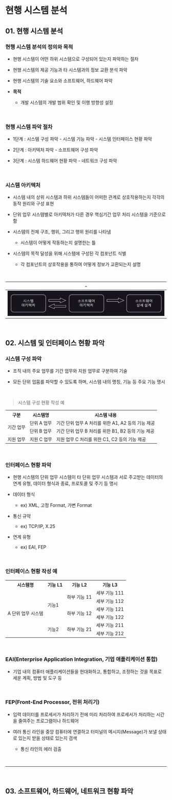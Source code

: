 # 현행 시스템 분석
## 01. 현행 시스템 분석
### 현행 시스템 분석의 정의와 목적
- 현행 시스템이 어떤 하위 시스템으로 구성되어 있는지 파악하는 절차

- 현행 시스템의 제공 기능과 타 시스템과의 정보 교환 분석 파악

- 현행 시스템의 기술 요소와 소프트웨어, 하드웨어 파악

- **목적**

  - 개발 시스템의 개발 범위 확인 및 이행 방향성 설정
 
<br>

### 현행 시스템 파악 절차
- 1단계 : 시스템 구성 파악 - 시스템 기능 파악 - 시스템 인터페이스 현황 파악

- 2단계 : 아키텍처 파악 - 소프트웨어 구성 파악

- 3단계 : 시스템 하드웨어 현황 파악 - 네트워크 구성 파악

<br>

### 시스템 아키텍처
- 시스템 내의 상위 시스템과 하위 시스템들이 어떠한 관계로 상호작용하는지 각각의 동작 원리와 구성 표현

- 단위 업무 시스템별로 아키텍처가 다른 경우 핵심기간 업무 처리 시스템을 기준으로 함

- 시스템의 전체 구조, 행위, 그리고 행위 원리를 나타냄

  - 시스템이 어떻게 작동하는지 설명한는 틀
 
- 시스템의 목적 달성을 위해 시스템에 구성된 각 컴포넌트 식별

  - 각 컴포넌트의 상호작용을 통하여 어떻게 정보가 교환되는지 설명
 
<br>

|-|
|-|
|![이미지](./img/01.png)|

<br>

## 02. 시스템 및 인터페이스 현황 파악
### 시스템 구성 파악
- 조직 내의 주요 업무를 기간 업무와 지원 업무로 구분하여 기술

- 모든 단위 업뭄를 파악할 수 있도록 하며, 시스템 내의 명칭, 기능 등 주요 기능 명시

<br>

> 시스템 구성 현황 작성 예

<table>
  <tr>
    <th>구분</th>
    <th>시스템명</th>
    <th>시스템 내용</th>
  </tr>
  <tr>
    <td rowspan=2 align=center>기간 업무</td>
    <td>단위 A 업무</td>
    <td>기간 단위 업무 A 처리를 위한 A1, A2 등의 기능 제공</td>
  </tr>
  <tr>
    <td>단위 B 업무</td>
    <td>기간 단위 업무 B 처리를 위한 B1, B2 등의 기능 제공</td>
  </tr>
  <tr>
    <td align=center>지원 업무</td>
    <td>지원 C 업무</td>
    <td>지원 업무 C 처리를 위한 C1, C2 등의 기능 제공</td>
  </tr>
</table>

<br>

### 인터페이스 현황 파악
- 현행 시스템의 단위 업무 시스템이 타 단위 업무 시스템과 서로 주고받는 데이터의 연계 유형, 데이터 형식과 종료, 프로토콜 및 주기 등 명시

- 데이터 형식

  - ex) XML, 고정 Format, 가변 Format
 
- 통신 규약

  - ex) TCP/IP, X.25
 
- 연계 유형

  - ex) EAI, FEP
 
<br>

### 인터페이스 현황 작성 예
<table>
  <tr>
    <th>시스템명</th>
    <th>기능 L1</th>
    <th>기능 L2</th>
    <th>기능 L3</th>
  </tr>
  <tr>
    <td rowspan=6>A 단위 업무 시스템</td>
    <td rowspan=4>기능1</td>
    <td rowspan=2>하부 기능 11</td>
    <td>세부 기능 111</td>
  </tr>
  <tr>
    <td>세부 기능 112</td>
  </tr>
  <tr>
    <td rowspan=2>하부 기능 12</td>
    <td>세부 기능 121</td>
  </tr>
  <tr>
    <td>세부 기능 122</td>
  </tr>
  <tr>
    <td rowspan=2>기능2</td>
    <td rowspan=2>하부 기능 21</td>
    <td>세부 기능 211</td>
  </tr>
  <tr>
    <td>세부 기능 212</td>
  </tr>
</table>

<br>

### EAI(Enterprise Application Integration, 기업 애플리케이션 통합)
- 기업 내의 컴퓨터 애플리케이션들을 현대화하고, 통합하고, 조정하는 것을 목표로 세운 계획, 방법 및 도구 등

<br>

### FEP(Front-End Processor, 전위 처리기)
- 입력 데이터를 프로세서가 처리하기 전에 미리 처리하여 프로세서가 처리하는 시간을 줄여주는 프로그램이나 하드웨어

- 여러 통신 라인을 중앙 컴퓨터에 연결하고 터미널의 메시지(Message)가 보낼 상태로 있는지 받을 상태로 있는지 검색

  - 통신 라인의 에러 검출

<br>

---

<br>

## 03. 소프트웨어, 하드웨어, 네트워크 현황 파악
